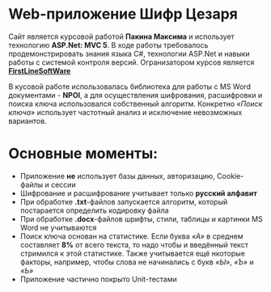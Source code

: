 # Web-приложение Шифр Цезаря
Сайт является курсовой работой **Пакина Максима** и использует технологию **ASP.Net: MVC 5**. В ходе работы требовалось продемонстрировать знания языка C#, технологии ASP.Net и навыки работы с системой контроля версий. Огранизатором курсов является [**FirstLineSoftWare**](https://firstlinesoftware.ru "Перейти на сайт")

В кусовой работе использовалась библиотека для работы с MS Word документами - **NPOI**, а для осуществления шифрования, расшифровки и поиска ключа использовался собственный алгоритм. Конкретно *«Поиск ключа»* использует частотный анализ и исключение невозможных вариантов.

# Основные моменты:
- Приложение **не** использует базы данных, авторизацию, Cookie-файлы и сессии
- Шифрование и расшифрование учитывает только **русский алфавит**
- При обработке **.txt**-файлов запускается алгоритм, который постарается определить кодировку файла
- При обработке **.docx**-файлов шрифты, стили, таблицы и картинки MS Word не учитываются
- Поиск ключа основан на статистике. Если буква *«А»* в среднем составляет **8%** от всего текста, то надо чтобы и введённый текст стримился к этой статистике. Также учитывается ещё нкоторые факторы, например, чтобы слова не начинались с букв *«Ы»*, *«Ъ»* и *«Ь»*
- Приложение частично покрыто Unit-тестами
